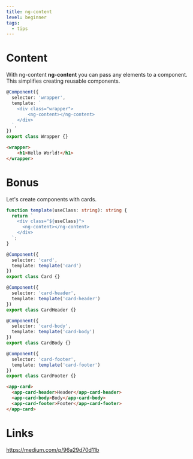 ```yaml
---
title: ng-content
level: beginner
tags:
  - tips
---
```


# Content
With ng-content **ng-content** you can pass any elements to a component. 
This simplifies creating reusable components.

```typescript
@Component({
  selector: 'wrapper',
  template: `
    <div class="wrapper">
        <ng-content></ng-content>
    </div>
  `,
})
export class Wrapper {}
```

```html
<wrapper>
    <h1>Hello World!</h1>
</wrapper>
```

# Bonus
Let's create components with cards.

```typescript
function template(useClass: string): string {
  return `
    <div class="${useClass}">
      <ng-content></ng-content>
    </div>
  `;
}

@Component({
  selector: 'card',
  template: template('card')
})
export class Card {}

@Component({
  selector: 'card-header',
  template: template('card-header')
})
export class CardHeader {}

@Component({
  selector: 'card-body',
  template: template('card-body')
})
export class CardBody {}

@Component({
  selector: 'card-footer',
  template: template('card-footer')
})
export class CardFooter {}
```

```html
<app-card>
  <app-card-header>Header</app-card-header>
  <app-card-body>Body</app-card-body>
  <app-card-footer>Footer</app-card-footer>
</app-card>
```

# Links
https://medium.com/p/96a29d70d11b
